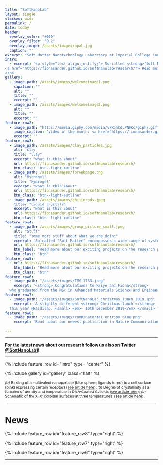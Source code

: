 ```yaml
---
title: "SoftNanoLab"
layout: single
classes: wide
permalink: /
date: today
header:
  overlay_color: "#000"
  overlay_filter: "0.2"
  overlay_image: /assets/images/opal.jpg
  caption: ""
excerpt: "Soft Matter Nanotechnology Laboratory at Imperial College London"
intro: 
  - excerpt: '<p style="text-align:justify;"> So-called <strong>"Soft Matter"</strong> encompasses a wide range of systems, from <strong>nanoparticles to proteins, from membranes to synthetic polymers</strong>. In general, soft materials are <strong>highly responsive</strong> and their behaviour can be tuned by changing their local environment. At the SoftNanoLab, we are interested in using <strong>a combination of theory, computer simulations and experiments</strong> to unravel the design principles that allow to obtain a specific response, tayloring it towards a specific application. From nanoparticles that can <strong>selectively deliver drugs only to specific targets</strong> to polymers-based <strong>biosensors that change colour upon the presence of certain molecules</strong> or <strong>glues for biological tissues</strong>, our group is willing to push the boundaries of materials science to discover the materials of tomorrow. <br /> <br />
<a href="https://fionasander.github.io/softnanolab/research/"> Read more about our projects on the research page... </a>
</p>'
gallery:
  - image_path: /assets/images/welcomeimage1.png
    capation: ""
    alt: ""
    title: ""
    excerpt: ""
  - image_path: /assets/images/welcomeimage2.png
    alt: ""
    title: ""
    excerpt: ""
feature_row2:
  - image_path: "https://media.giphy.com/media/vFKqnCdLPNOKc/giphy.gif"
    image_caption: 'Video of the month: <a href="https://fionasander.github.io/softnanolab/research/">Gold nanoparticle</a> simulation blablabla - <small><em> by <a href="https://fionasander.github.io/softnanolab/theteam/william/">William Morton</a>'
    excerpt: ''
feature_row3:
  - image_path: /assets/images/clay_particles.jpg 
    alt: "Clay"
    title: "Clay"
    excerpt: "what is this about"
    url: https://fionasander.github.io/softnanolab/research/
    btn_class: "btn--light-outline"
  - image_path: /assets/images/forwebpage.png
    alt: "Hydrogel"
    title: "Hydrogel"
    excerpt: "what is this about"
    url: https://fionasander.github.io/softnanolab/research/
    btn_class: "btn--light-outline"
  - image_path: /assets/images/chitinrods.jpeg
    title: "Liquid crystals"
    excerpt: "what is this about"
    url: https://fionasander.github.io/softnanolab/research/
    btn_class: "btn--light-outline"
feature_row4:
  - image_path: /assets/images/group_picture_small.jpeg
    alt: "Stuff"
    title: "some more stuff about what we are doing"
    excerpt: 'So-called "Soft Matter" encompasses a wide range of systems, from nanoparticles to proteins, from membranes to synthetic polymers. In general, soft materials are highly responsive and their behaviour can be tuned by changing their local environment. At the SoftNanoLab, we are interested in using a combination of theory, computer simulations and experiments to unravel the design principles that allow to obtain a specific response, tayloring it towards a specific application. From systems that can selectively deliver drugs only to specific targets to polymers-based biosensors that change colour upon the presence of certain molecules, from nanoreactors that can enhance specific reactions to polymers that can glue tissues together, our group is willing to push the boundaries of materials science to discover the materials of tomorrow.'
    url: https://fionasander.github.io/softnanolab/research/
    btn_label: "Read more about our exciting projects on the research page"
    btn_class: "btn"
feature_row5:
  - url: https://fionasander.github.io/softnanolab/research/
    btn_label: "Read more about our exciting projects on the research page"
    btn_class: "btn"
feature_row6:
  - image_path: "/assets/images/IMG_1733.jpeg"
    excerpt: '<strong> Congratulations to Kaiye and Fiona</strong>
  who graduated from the MSc in Advanced Materials Science and Engineering at Imperial College and continue doing PhDs in the SoftNanoLab group. Congratulations also to <strong> Lucas and Jan </strong> who finished their MEng degree in the Materials department in April and are now off to apply their knowledge outside of Imperial. <small> <em>- 08th May 2019</em> </small>'
feature_row7:
  - image_path: "/assets/images/SoftNanoLab_christmas_lunch_2019.jpg"
    excerpt: 'A slightly different <strong> Christmas lunch </strong>
  this year @Haidilao. <small> <em>- 10th December 2019</em> </small>'
feature_row8: 
  - image_path: "/assets/images/combinatorial_entropy_blog.png"
    excerpt: 'Read about our newest publication in Nature Communications on  <a href="https://devicematerialscommunity.nature.com/posts/combinatorial-entropy-behaviour-leads-to-range-selective-binding-in-ligand-receptor-interactions">combinatorial entropy behaviour in ligand receptor interactions</a>. <small> <em>- 06th October 2020</em> </small>'
    
---
```

---
<strong>For the latest news about our research follow us also on Twitter <a href="https://twitter.com/SoftNanoLab1">@SoftNanoLab1</a>!</strong> 

---   

{% include feature_row id="intro" type= "center" %}

{% include gallery id="gallery" class="half" %}

<p style="font-size:12px"> <em>(a)</em> Binding of a multivalent nanoparticle (blue sphere, ligands in red) to a cell surface (pink) expressing certain receptors (<a href="https://journals.aps.org/prl/abstract/10.1103/PhysRevLett.118.068001">see article here</a>). <em>(b)</em> Degree of crystallinity as a function of density and temperature in DNA-Coated Colloids (<a href="https://www.nature.com/articles/nmat3314">see article here</a>); <em>(c)</em> Schematic of the X–X′ colloidal surfaces at three temperatures. (<a href="https://www.nature.com/articles/nmat3314">see article here</a>). </p>

---

# News

{% include feature_row id="feature_row8" type="right" %}

{% include feature_row id="feature_row7" type="right" %}

{% include feature_row id="feature_row6" type="right" %}





---


